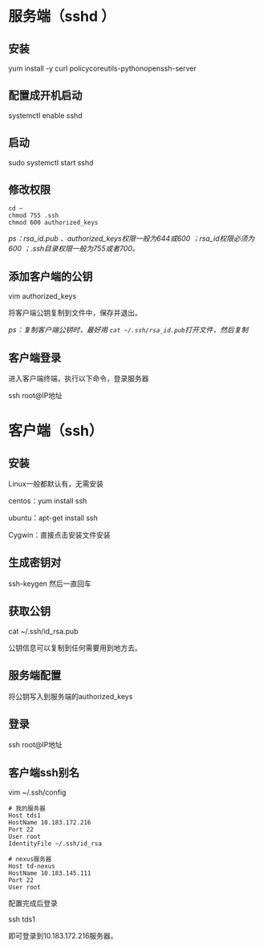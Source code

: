 

# 服务端（sshd ）

## 安装
yum install -y curl policycoreutils-pythonopenssh-server
## 配置成开机启动
systemctl enable sshd  
## 启动
sudo systemctl start sshd
## 修改权限

```shell
cd ~
chmod 755 .ssh
chmod 600 authorized_keys
```

*ps：rsa_id.pub 、authorized_keys权限一般为644或600 ；rsa_id权限必须为600 ；.ssh目录权限一般为755或者700。*

## 添加客户端的公钥

vim authorized_keys

将客户端公钥复制到文件中，保存并退出。

*ps：复制客户端公钥时，最好用 `cat ~/.ssh/rsa_id.pub`打开文件，然后复制*

## 客户端登录

进入客户端终端，执行以下命令，登录服务器

ssh root@IP地址

# 客户端（ssh）

## 安装

Linux一般都默认有，无需安装

centos：yum install ssh

ubuntu：apt-get install ssh 

Cygwin：直接点击安装文件安装

## 生成密钥对

ssh-keygen 然后一直回车

## 获取公钥

cat ~/.ssh/id_rsa.pub

公钥信息可以复制到任何需要用到地方去。

## 服务端配置

将公钥写入到服务端的authorized_keys

## 登录

ssh root@IP地址



## 客户端ssh别名

vim ~/.ssh/config

```properties
# 我的服务器
Host tds1
HostName 10.183.172.216
Port 22
User root
IdentityFile ~/.ssh/id_rsa

# nexus服务器
Host td-nexus
HostName 10.183.145.111
Port 22
User root
```

配置完成后登录

ssh tds1

即可登录到10.183.172.216服务器。

